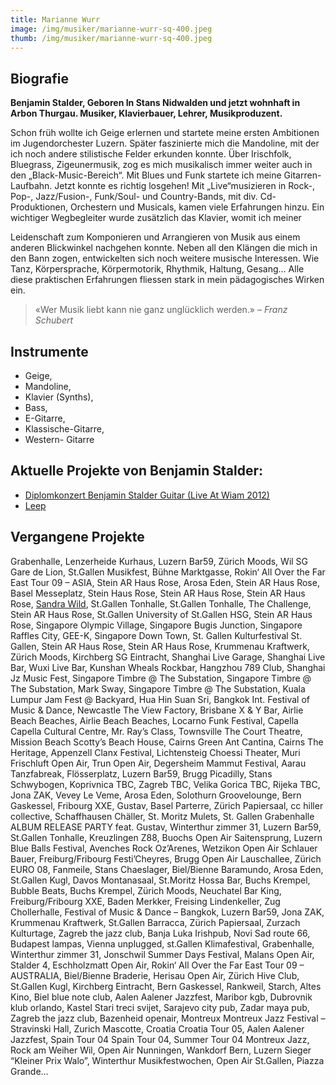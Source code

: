 ```yaml
---
title: Marianne Wurr
image: /img/musiker/marianne-wurr-sq-400.jpeg
thumb: /img/musiker/marianne-wurr-sq-400.jpeg
---
```


## Biografie

**Benjamin Stalder, Geboren In Stans Nidwalden und jetzt wohnhaft in Arbon Thurgau. Musiker, Klavierbauer, Lehrer, Musikproduzent.**

Schon früh wollte ich Geige erlernen und startete meine ersten Ambitionen im Jugendorchester Luzern. Später faszinierte mich die Mandoline, mit der ich noch andere stilistische Felder erkunden konnte. Über Irischfolk, Bluegrass, Zigeunermusik, zog es mich musikalisch immer weiter auch in den „Black-Music-Bereich“. Mit Blues und Funk startete ich meine Gitarren-Laufbahn. Jetzt konnte es richtig losgehen! Mit „Live“musizieren in Rock-, Pop-, Jazz/Fusion-, Funk/Soul- und Country-Bands, mit div. Cd-Produktionen, Orchestern und Musicals, kamen viele Erfahrungen hinzu. Ein wichtiger Wegbegleiter wurde zusätzlich das Klavier, womit ich meiner

Leidenschaft zum Komponieren und Arrangieren von Musik aus einem anderen Blickwinkel nachgehen konnte. Neben all den Klängen die mich in den Bann zogen, entwickelten sich noch weitere musische Interessen. Wie Tanz, Körpersprache, Körpermotorik, Rhythmik, Haltung, Gesang… Alle diese praktischen Erfahrungen fliessen stark in mein pädagogisches Wirken ein.

> «Wer Musik liebt kann nie ganz unglücklich werden.» 
> *– Franz Schubert*


## Instrumente

* Geige,
* Mandoline,
* Klavier (Synths),
* Bass,
* E-Gitarre,
* Klassische-Gitarre,
* Western- Gitarre


## Aktuelle Projekte von Benjamin Stalder:

* [Diplomkonzert Benjamin Stalder Guitar (Live At Wiam 2012)](https://www.cdbaby.com/cd/benjaminstalder)
* [Leep](http://leepmusic.ch/)

## Vergangene Projekte

Grabenhalle, Lenzerheide Kurhaus, Luzern Bar59, Zürich Moods, Wil SG Gare de Lion, St.Gallen Musikfest, Bühne Marktgasse, Rokin‘ All Over the Far East Tour 09 – ASIA, Stein AR Haus Rose, Arosa Eden, Stein AR Haus Rose, Basel Messeplatz, Stein Haus Rose, Stein AR Haus Rose, Stein AR Haus Rose, [Sandra Wild](http://www.sandrawild.ch/), St.Gallen Tonhalle, St.Gallen Tonhalle, The Challenge, Stein AR Haus Rose, St.Gallen University of St.Gallen HSG, Stein AR Haus Rose, Singapore Olympic Village, Singapore Bugis Junction, Singapore Raffles City, GEE-K, Singapore Down Town, St. Gallen Kulturfestival St. Gallen, Stein AR Haus Rose, Stein AR Haus Rose, Krummenau Kraftwerk, Zürich Moods, Kirchberg SG Eintracht, Shanghai Live Garage, Shanghai Live Bar, Wuxi Live Bar, Kunshan Wheals Rockbar, Hangzhou 789 Club, Shanghai Jz Music Fest, Singapore Timbre @ The Substation, Singapore Timbre @ The Substation, Mark Sway, Singapore Timbre @ The Substation, Kuala Lumpur Jam Fest @ Backyard, Hua Hin Suan Sri, Bangkok Int. Festival of Music & Dance, Newcastle The View Factory, Brisbane X & Y Bar, Airlie Beach Beaches, Airlie Beach Beaches, Locarno Funk Festival, Capella Capella Cultural Centre, Mr. Ray’s Class, Townsville The Court Theatre, Mission Beach Scotty’s Beach House, Cairns Green Ant Cantina, Cairns The Heritage, Appenzell Clanx Festival, Lichtensteig Choessi Theater, Muri Frischluft Open Air, Trun Open Air, Degersheim Mammut Festival, Aarau Tanzfabreak, Flösserplatz, Luzern Bar59, Brugg Picadilly, Stans Schwybogen, Koprivnica TBC, Zagreb TBC, Velika Gorica TBC, Rijeka TBC, Jona ZAK, Vevey Le Veme, Arosa Eden, Solothurn Groovelounge, Bern Gaskessel, Fribourg XXE, Gustav, Basel Parterre, Zürich Papiersaal, cc hiller collective, Schaffhausen Chäller, St. Moritz Mulets, St. Gallen Grabenhalle ALBUM RELEASE PARTY feat. Gustav, Winterthur zimmer 31, Luzern Bar59, St.Gallen Tonhalle, Kreuzlingen Z88, Buochs Open Air Saitensprung, Luzern Blue Balls Festival, Avenches Rock Oz’Arenes, Wetzikon Open Air Schlauer Bauer, Freiburg/Fribourg Festi’Cheyres, Brugg Open Air Lauschallee, Zürich EURO 08, Fanmeile, Stans Chaeslager, Biel/Bienne Baramundo, Arosa Eden, St.Gallen Kugl, Davos Montanasaal, St.Moritz Hossa Bar, Buchs Krempel, Bubble Beats, Buchs Krempel, Zürich Moods, Neuchatel Bar King, Freiburg/Fribourg XXE, Baden Merkker, Freising Lindenkeller, Zug Chollerhalle, Festival of Music & Dance – Bangkok, Luzern Bar59, Jona ZAK, Krummenau Kraftwerk, St.Gallen Barracca, Zürich Papiersaal, Zurzach Kulturtage, Zagreb the jazz club, Banja Luka Irishpub, Novi Sad route 66, Budapest lampas, Vienna unplugged, st.Gallen Klimafestival, Grabenhalle, Winterthur zimmer 31, Jonschwil Summer Days Festival, Malans Open Air, Stalder 4, Eschholzmatt Open Air, Rokin‘ All Over the Far East Tour 09 – AUSTRALIA, Biel/Bienne Braderie, Herisau Open Air, Zürich Hive Club, St.Gallen Kugl, Kirchberg Eintracht, Bern Gaskessel, Rankweil, Starch, Altes Kino, Biel blue note club, Aalen Aalener Jazzfest, Maribor kgb, Dubrovnik klub orlando, Kastel Stari treci svijet, Sarajevo city pub, Zadar maya pub, Zagreb the jazz club, Bazenheid openair, Montreux Montreux Jazz Festival – Stravinski Hall, Zurich Mascotte, Croatia Croatia Tour 05, Aalen Aalener Jazzfest, Spain Tour 04 Spain Tour 04, Summer Tour 04 Montreux Jazz, Rock am Weiher Wil, Open Air Nunningen, Wankdorf Bern, Luzern Sieger “Kleiner Prix Walo”, Winterthur Musikfestwochen, Open Air St.Gallen, Piazza Grande…
